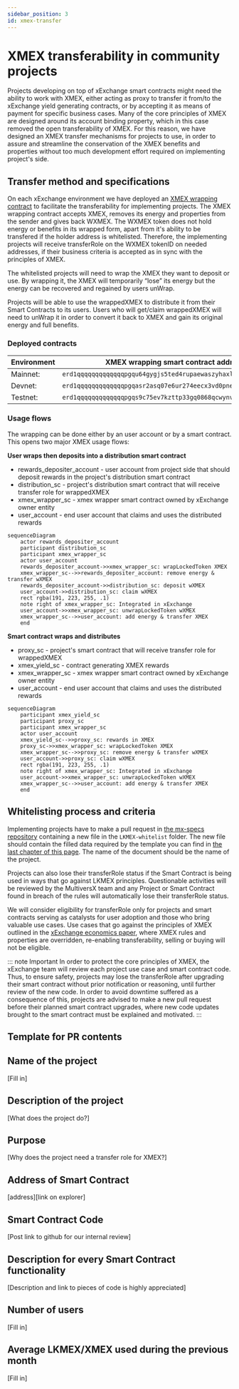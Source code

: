 ```yaml
---
sidebar_position: 3
id: xmex-transfer
---
```


[comment]: # (mx-exclude-context)

# XMEX transferability in community projects

Projects developing on top of xExchange smart contracts might need the ability to work with XMEX, either acting as proxy to transfer it from/to the xExchange yield generating contracts, or by accepting it as means of payment for specific business cases. Many of the core principles of XMEX are designed around its account binding property, which in this case removed the open transferability of XMEX. For this reason, we have designed an XMEX transfer mechanisms for projects to use, in order to assure and streamline the conservation of the XMEX benefits and properties without too much development effort required on implementing project's side.

[comment]: # (mx-context-auto)

## Transfer method and specifications

On each xExchange environment we have deployed an [XMEX wrapping contract](https://github.com/multiversx/mx-exchange-sc/tree/main/locked-asset/locked-token-wrapper) to facilitate the transferability for implementing projects. The XMEX wrapping contract accepts XMEX, removes its energy and properties from the sender and gives back WXMEX. The WXMEX token does not hold energy or benefits in its wrapped form, apart from it's ability to be transfered if the holder address is whitelisted. 
Therefore, the implementing projects will receive transferRole on the WXMEX tokenID on needed addresses, if their business criteria is accepted as in sync with the principles of XMEX.

The whitelisted projects will need to wrap the XMEX they want to deposit or use. By wrapping it, the XMEX will temporarily “lose” its energy but the energy can be recovered and regained by users unWrap.

Projects will be able to use the wrappedXMEX to distribute it from their Smart Contracts to its users. Users who will get/claim wrappedXMEX will need to unWrap it in order to convert it back to XMEX and gain its original energy and full benefits.

[comment]: # (mx-context-auto)

### Deployed contracts

| Environment | XMEX wrapping smart contract address |
|-------------|------------------------------------------------|
| Mainnet: | `erd1qqqqqqqqqqqqqpgqu64gygjs5ted4rupaewaszyhaxl9lv7m2jpsw47nzr` |
| Devnet: | `erd1qqqqqqqqqqqqqpgqasr2asq07e6ur274eecx3vd0pnej2vxs0n4sqqyp52` |
| Testnet: | `erd1qqqqqqqqqqqqqpgqs9c75ev7kzttp33gq0868qcwynv2ajgt0n4s9k628r` |

[comment]: # (mx-context-auto)

### Usage flows

The wrapping can be done either by an user account or by a smart contract. This opens two major XMEX usage flows:

**User wraps then deposits into a distribution smart contract**

- rewards_depositer_account - user account from project side that should deposit rewards in the project's distribution smart contract
- distribution_sc - project's distribution smart contract that will receive transfer role for wrappedXMEX
- xmex_wrapper_sc - xmex wrapper smart contract owned by xExchange owner entity
- user_account - end user account that claims and uses the distributed rewards

```mermaid
sequenceDiagram
    actor rewards_depositer_account
    participant distribution_sc
    participant xmex_wrapper_sc
    actor user_account
    rewards_depositer_account->>xmex_wrapper_sc: wrapLockedToken XMEX
    xmex_wrapper_sc-->>rewards_depositer_account: remove energy & transfer wXMEX
    rewards_depositer_account->>distribution_sc: deposit wXMEX
    user_account->>distribution_sc: claim wXMEX
    rect rgba(191, 223, 255, .1)
    note right of xmex_wrapper_sc: Integrated in xExchange
    user_account->>xmex_wrapper_sc: unwrapLockedToken wXMEX
    xmex_wrapper_sc-->>user_account: add energy & transfer XMEX
    end
```

**Smart contract wraps and distributes**

- proxy_sc - project's smart contract that will receive transfer role for wrappedXMEX
- xmex_yield_sc - contract generating XMEX rewards
- xmex_wrapper_sc - xmex wrapper smart contract owned by xExchange owner entity
- user_account - end user account that claims and uses the distributed rewards

```mermaid
sequenceDiagram
    participant xmex_yield_sc
    participant proxy_sc
    participant xmex_wrapper_sc
    actor user_account
    xmex_yield_sc-->>proxy_sc: rewards in XMEX
    proxy_sc->>xmex_wrapper_sc: wrapLockedToken XMEX
    xmex_wrapper_sc-->>proxy_sc: remove energy & transfer wXMEX
    user_account->>proxy_sc: claim wXMEX
    rect rgba(191, 223, 255, .1)
    note right of xmex_wrapper_sc: Integrated in xExchange
    user_account->>xmex_wrapper_sc: unwrapLockedToken wXMEX
    xmex_wrapper_sc-->>user_account: add energy & transfer XMEX
    end
```

[comment]: # (mx-context-auto)

## Whitelisting process and criteria

Implementing projects have to make a pull request in [the mx-specs repository](https://github.com/multiversx/mx-specs) containing a new file in the `LKMEX-whitelist` folder. The new file should contain the filled data required by the template you can find in [the last chapter of this page](#template-for-pr-contents). The name of the document should be the name of the project.

Projects can also lose their transferRole status if the Smart Contract is being used in ways that go against LKMEX principles. Questionable activities will be reviewed by the MultiversX team and any Project or Smart Contract found in breach of the rules will automatically lose their transferRole status.

We will consider eligibility for transferRole only for projects and smart contracts serving as catalysts for user adoption and those who bring valuable use cases. Use cases that go against the principles of XMEX outlined in the [xExchange economics paper](https://xexchange.com/x-exchange-economics.pdf), where XMEX rules and properties are overridden, re-enabling transferability, selling or buying will not be eligible.

::: note Important 
In order to protect the core principles of XMEX, the xExchange team will review each project use case and smart contract code. 
Thus, to ensure safety, projects may lose the transferRole after upgrading their smart contract without prior notification or reasoning, until further review of the new code.
In order to avoid downtime suffered as a consequence of this, projects are advised to make a new pull request before their planned smart contract upgrades, where new code updates brought to the smart contract must be explained and motivated.
:::

[comment]: # (mx-context-auto)

## Template for PR contents

## Name of the project
[Fill in]

## Description of the project
[What does the project do?]

## Purpose
[Why does the project need a transfer role for XMEX?]

## Address of Smart Contract
[address][link on explorer]

## Smart Contract Code
[Post link to github for our internal review]

## Description for every Smart Contract functionality
[Description and link to pieces of code is highly appreciated]

## Number of users
[Fill in]

## Average LKMEX/XMEX used during the previous month
[Fill in]